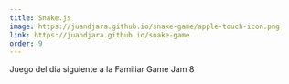 ```yaml
---
title: Snake.js
image: https://juandjara.github.io/snake-game/apple-touch-icon.png
link: https://juandjara.github.io/snake-game
order: 9
---
```


Juego del dia siguiente a la Familiar Game Jam 8